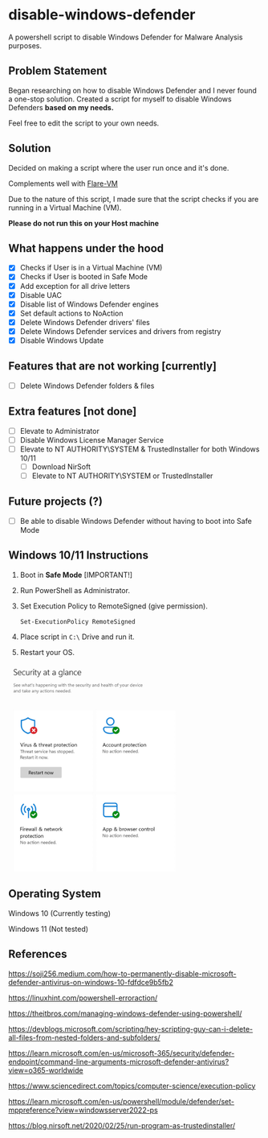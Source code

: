 # disable-windows-defender
A powershell script to disable Windows Defender for Malware Analysis purposes.
## Problem Statement
Began researching on how to disable Windows Defender and I never found a one-stop solution. Created a script for myself to disable Windows Defenders **based on my needs.** 

Feel free to edit the script to your own needs.
## Solution
Decided on making a script where the user run once and it's done.

Complements well with [Flare-VM](https://github.com/mandiant/flare-vm)

Due to the nature of this script, I made sure that the script checks if you are running in a Virtual Machine (VM). 

**Please do not run this on your Host machine**
## What happens under the hood
- [x] Checks if User is in a Virtual Machine (VM)
- [x] Checks if User is booted in Safe Mode
- [x] Add exception for all drive letters
- [x] Disable UAC
- [x] Disable list of Windows Defender engines
- [x] Set default actions to NoAction
- [x] Delete Windows Defender drivers' files
- [x] Delete Windows Defender services and drivers from registry
- [x] Disable Windows Update

## Features that are not working [currently]
- [ ] Delete Windows Defender folders & files

## Extra features [not done]
- [ ] Elevate to Administrator
- [ ] Disable Windows License Manager Service
- [ ] Elevate to NT AUTHORITY\SYSTEM & TrustedInstaller for both Windows 10/11
    - [ ] Download NirSoft
    - [ ] Elevate to NT AUTHORITY\SYSTEM or TrustedInstaller

## Future projects (?)
- [ ] Be able to disable Windows Defender without having to boot into Safe Mode


## Windows 10/11 Instructions
1. Boot in **Safe Mode** [IMPORTANT!]
2. Run PowerShell as Administrator.
3. Set Execution Policy to RemoteSigned (give permission).

    ```shell
    Set-ExecutionPolicy RemoteSigned
    ```

4. Place script in ```C:\``` Drive and run it.
5. Restart your OS.

<img src="https://github.com/nitroz3us/disable-windows-defender/blob/main/img/win_defendera_stopped.jpeg" width="70%" /> 

## Operating System
Windows 10 (Currently testing)

Windows 11 (Not tested)
## References
https://soji256.medium.com/how-to-permanently-disable-microsoft-defender-antivirus-on-windows-10-fdfdce9b5fb2

https://linuxhint.com/powershell-erroraction/

https://theitbros.com/managing-windows-defender-using-powershell/

https://devblogs.microsoft.com/scripting/hey-scripting-guy-can-i-delete-all-files-from-nested-folders-and-subfolders/

https://learn.microsoft.com/en-us/microsoft-365/security/defender-endpoint/command-line-arguments-microsoft-defender-antivirus?view=o365-worldwide

https://www.sciencedirect.com/topics/computer-science/execution-policy

https://learn.microsoft.com/en-us/powershell/module/defender/set-mppreference?view=windowsserver2022-ps

https://blog.nirsoft.net/2020/02/25/run-program-as-trustedinstaller/
